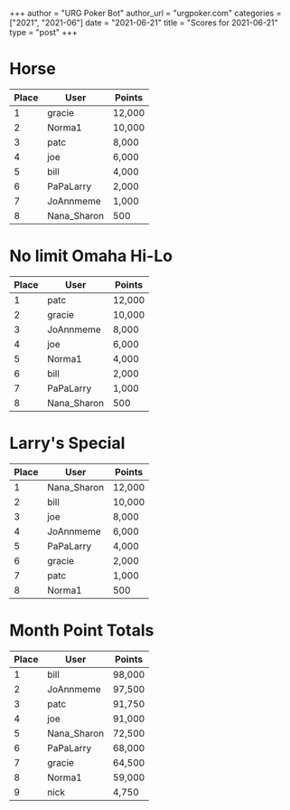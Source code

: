 +++
author = "URG Poker Bot"
author_url = "urgpoker.com"
categories = ["2021", "2021-06"]
date = "2021-06-21"
title = "Scores for 2021-06-21"
type = "post"
+++
# Horse

| Place | User | Points |
|-------|------|--------|
| 1 | gracie | 12,000 |
| 2 | Norma1 | 10,000 |
| 3 | patc | 8,000 |
| 4 | joe | 6,000 |
| 5 | bill | 4,000 |
| 6 | PaPaLarry | 2,000 |
| 7 | JoAnnmeme | 1,000 |
| 8 | Nana_Sharon | 500 |

# No limit Omaha Hi-Lo

| Place | User | Points |
|-------|------|--------|
| 1 | patc | 12,000 |
| 2 | gracie | 10,000 |
| 3 | JoAnnmeme | 8,000 |
| 4 | joe | 6,000 |
| 5 | Norma1 | 4,000 |
| 6 | bill | 2,000 |
| 7 | PaPaLarry | 1,000 |
| 8 | Nana_Sharon | 500 |

# Larry's Special

| Place | User | Points |
|-------|------|--------|
| 1 | Nana_Sharon | 12,000 |
| 2 | bill | 10,000 |
| 3 | joe | 8,000 |
| 4 | JoAnnmeme | 6,000 |
| 5 | PaPaLarry | 4,000 |
| 6 | gracie | 2,000 |
| 7 | patc | 1,000 |
| 8 | Norma1 | 500 |

# Month Point Totals

| Place | User | Points |
|-------|------|--------|
| 1 | bill | 98,000 |
| 2 | JoAnnmeme | 97,500 |
| 3 | patc | 91,750 |
| 4 | joe | 91,000 |
| 5 | Nana_Sharon | 72,500 |
| 6 | PaPaLarry | 68,000 |
| 7 | gracie | 64,500 |
| 8 | Norma1 | 59,000 |
| 9 | nick | 4,750 |
